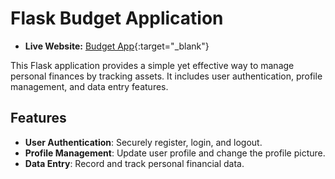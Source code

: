 # Flask Budget Application

- **Live Website:** [Budget App](https://www.a3di.dev/){:target="_blank"}

This Flask application provides a simple yet effective way to manage personal finances by tracking assets. It includes user authentication, profile management, and data entry features.

## Features

- **User Authentication**: Securely register, login, and logout.
- **Profile Management**: Update user profile and change the profile picture.
- **Data Entry**: Record and track personal financial data.


